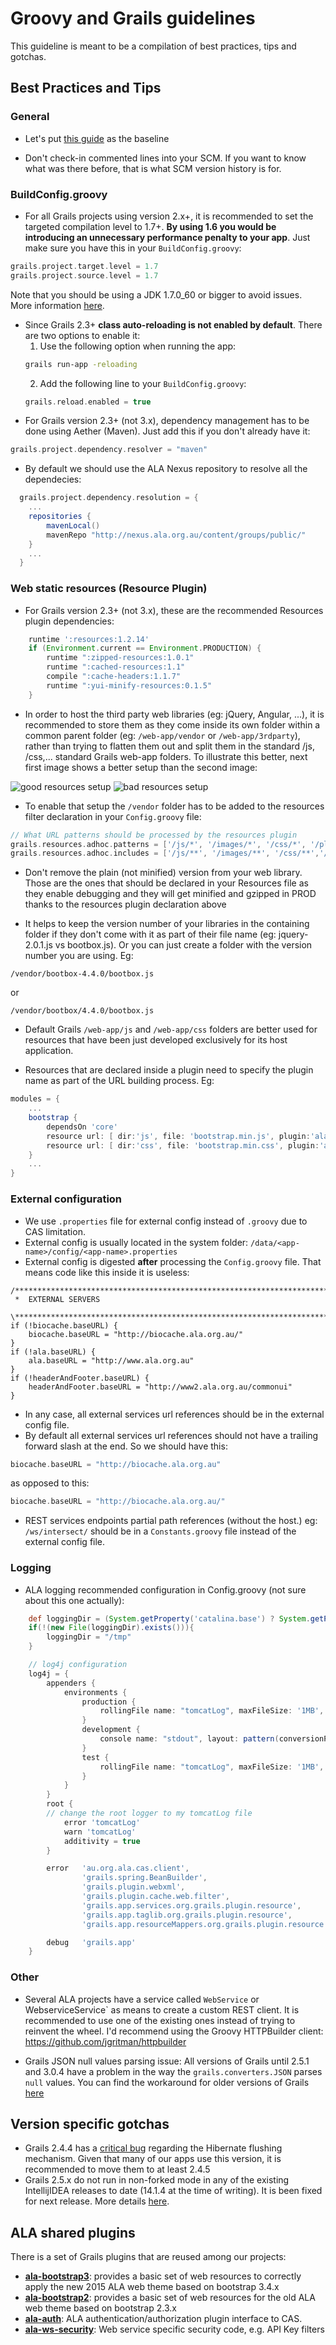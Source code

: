 # Groovy and Grails guidelines

This guideline is meant to be a compilation of best practices, tips and gotchas.

## Best Practices and Tips

### General
* Let's put [this guide](https://tedvinke.wordpress.com/2015/03/15/basic-groovy-and-grails-code-review-guidelines/) as the baseline <i class="fa fa-thumbs-up"></i>

* Don't check-in commented lines into your SCM. If you want to know what was there before, that is what SCM version history is for.

### BuildConfig.groovy
* For all Grails projects using version 2.x+, it is recommended to set the targeted compilation level to 1.7+. **By using 1.6 you would be introducing an unnecessary performance penalty to your app**. Just make sure you have this in your `BuildConfig.groovy`:
```groovy
grails.project.target.level = 1.7
grails.project.source.level = 1.7
```
<i class="fa fa-exclamation-triangle"></i> Note that you should be using a JDK 1.7.0_60 or bigger to avoid issues. More information [here](http://www.groovy-lang.org/indy.html).

* Since Grails 2.3+ **class auto-reloading is not enabled by default**. There are two options to enable it:
  1. Use the following option when running the app:
  ```bash
  grails run-app -reloading
  ```
  2. Add the following line to your `BuildConfig.groovy`:
  ```groovy
  grails.reload.enabled = true
  ```
* For Grails version 2.3+ (not 3.x), dependency management has to be done using Aether (Maven). Just add this if you don't already have it:
```groovy
grails.project.dependency.resolver = "maven"
```
* By default we should use the ALA Nexus repository to resolve all the dependecies:
```groovy
  grails.project.dependency.resolution = {
    ...
    repositories {
        mavenLocal()
        mavenRepo "http://nexus.ala.org.au/content/groups/public/"
    }
    ...
  }
```

### Web static resources (Resource Plugin)
* For Grails version 2.3+ (not 3.x), these are the recommended Resources plugin dependencies:
```groovy
    runtime ':resources:1.2.14'
    if (Environment.current == Environment.PRODUCTION) {
        runtime ":zipped-resources:1.0.1"
        runtime ":cached-resources:1.1"
        compile ":cache-headers:1.1.7"
        runtime ":yui-minify-resources:0.1.5"
    }
```

* In order to host the third party web libraries (eg: jQuery, Angular, ...), it is recommended to store them as they come inside its own folder within a common parent folder (eg: `/web-app/vendor` or `/web-app/3rdparty`), rather than trying to flatten them out and split them in the standard /js, /css,... standard Grails web-app folders.
To illustrate this better, next first image shows a better setup than the second image:

![good resources setup](../../assets/img/web-resources-1-good.png)  ![bad resources setup](../../assets/img/web-resources-2-bad.png)

* To enable that setup the `/vendor` folder has to be added to the resources filter declaration in your `Config.groovy` file:
```groovy
// What URL patterns should be processed by the resources plugin
grails.resources.adhoc.patterns = ['/js/*', '/images/*', '/css/*', '/plugins/*', '/vendor/*']
grails.resources.adhoc.includes = ['/js/**', '/images/**', '/css/**','/plugins/**', '/vendor/**']
```

* Don't remove the plain (not minified) version from your web library. Those are the ones that should be declared in your Resources file as they enable debugging and they will get minified and gzipped in PROD thanks to the resources plugin declaration above <a href="#Web_static_resources_(Resource_Plugin)"><i class="fa fa-arrow-up"></i></a>

* It helps to keep the version number of your libraries in the containing folder if they don't come with it as part of their file name (eg: jquery-2.0.1.js vs bootbox.js). Or you can just create a folder with the version number you are using. Eg:
```
/vendor/bootbox-4.4.0/bootbox.js
```
or
```
/vendor/bootbox/4.4.0/bootbox.js
```

* Default Grails `/web-app/js` and `/web-app/css` folders are better used for resources that have been just developed exclusively for its host application.

* Resources that are declared inside a plugin need to specify the plugin name as part of the URL building process. Eg:
```groovy
modules = {
    ...
    bootstrap {
        dependsOn 'core'
        resource url: [ dir:'js', file: 'bootstrap.min.js', plugin:'ala-bootstrap3']
        resource url: [ dir:'css', file: 'bootstrap.min.css', plugin:'ala-bootstrap3']
    }
    ...
}
```

### External configuration
* We use `.properties` file for external config instead of `.groovy` due to CAS limitation.
* External config is usually located in the system folder: `/data/<app-name>/config/<app-name>.properties`
* External config is digested **after** processing the `Config.groovy` file. That means code like this inside it is useless:
```
/******************************************************************************\
 *  EXTERNAL SERVERS
 \******************************************************************************/
if (!biocache.baseURL) {
    biocache.baseURL = "http://biocache.ala.org.au/"
}
if (!ala.baseURL) {
    ala.baseURL = "http://www.ala.org.au"
}
if (!headerAndFooter.baseURL) {
    headerAndFooter.baseURL = "http://www2.ala.org.au/commonui"
}
```
* In any case, all external services url references should be in the external config file.
* By default all external services url references should not have a trailing forward slash at the end. So we should have this:
```groovy
biocache.baseURL = "http://biocache.ala.org.au"
```
as opposed to this:
```groovy
biocache.baseURL = "http://biocache.ala.org.au/"
```
* REST services endpoints partial path references (without the host.) eg: `/ws/intersect/` should be in a `Constants.groovy` file instead of the external config file.

### Logging
* ALA logging recommended configuration in Config.groovy (not sure about this one actually):
```groovy
    def loggingDir = (System.getProperty('catalina.base') ? System.getProperty('catalina.base') + '/logs' : './logs')
    if(!(new File(loggingDir).exists())){
        loggingDir = "/tmp"
    }

    // log4j configuration
    log4j = {
        appenders {
            environments {
                production {
                    rollingFile name: "tomcatLog", maxFileSize: '1MB', file: "${loggingDir}/${appName}.log", threshold: org.apache.log4j.Level.ERROR, layout: pattern(conversionPattern: "%d %-5p [%c{1}] %m%n")
                }
                development {
                    console name: "stdout", layout: pattern(conversionPattern: "%d %-5p [%c{1}] %m%n"), threshold: org.apache.log4j.Level.DEBUG
                }
                test {
                    rollingFile name: "tomcatLog", maxFileSize: '1MB', file: "/tmp/${appName}", threshold: org.apache.log4j.Level.DEBUG, layout: pattern(conversionPattern: "%d %-5p [%c{1}] %m%n")
                }
            }
        }
        root {
        // change the root logger to my tomcatLog file
            error 'tomcatLog'
            warn 'tomcatLog'
            additivity = true
        }

        error   'au.org.ala.cas.client',
                'grails.spring.BeanBuilder',
                'grails.plugin.webxml',
                'grails.plugin.cache.web.filter',
                'grails.app.services.org.grails.plugin.resource',
                'grails.app.taglib.org.grails.plugin.resource',
                'grails.app.resourceMappers.org.grails.plugin.resource'

        debug   'grails.app'
    }
```

### Other
* Several ALA projects have a service called `WebService` or WebserviceService` as means to create a custom REST client. It is recommended to use one of the existing ones instead of trying to reinvent the wheel. I'd recommend using the Groovy HTTPBuilder client: https://github.com/jgritman/httpbuilder

* Grails JSON null values parsing issue: All versions of Grails until 2.5.1 and 3.0.4 have a problem in the way the `grails.converters.JSON` parses `null` values. You can find the workaround for older versions of Grails [here](TODO)

## Version specific gotchas
* Grails 2.4.4 has a [critical bug](https://jira.grails.org/browse/GRAILS-11687) regarding the Hibernate flushing mechanism. Given that many of our apps use this version, it is recommended to move them to at least 2.4.5
* Grails 2.5.x do not run in non-forked mode in any of the existing IntellijIDEA releases to date (14.1.4 at the time of writing). It is been fixed for next release. More details [here](https://youtrack.jetbrains.com/issue/IDEA-138537).

## ALA shared plugins
There is a set of Grails plugins that are reused among our projects:

* __[ala-bootstrap3](https://github.com/AtlasOfLivingAustralia/ala-bootstrap3)__: provides a basic set of web resources to correctly apply the new 2015 ALA web theme based on bootstrap 3.4.x
* __[ala-bootstrap2](https://github.com/AtlasOfLivingAustralia/ala-bootstrap2)__: provides a basic set of web resources for the old ALA web theme based on bootstrap 2.3.x
* __[ala-auth](https://github.com/AtlasOfLivingAustralia/ala-auth-plugin)__: ALA authentication/authorization plugin interface to CAS.
* __[ala-ws-security](https://github.com/AtlasOfLivingAustralia/ala-ws-security-plugin)__: Web service specific security code, e.g. API Key filters
